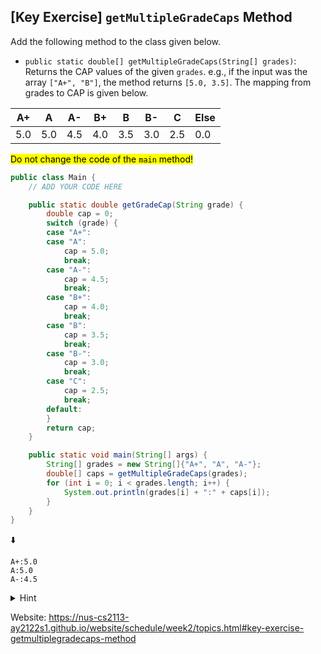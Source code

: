 ## \[Key Exercise\] `getMultipleGradeCaps` Method

Add the following method to the class given below.

- `public static double[] getMultipleGradeCaps(String[] grades)`: Returns the 
CAP values of the given `grades`. e.g., if the input was the array 
`["A+", "B"]`, the method returns `[5.0, 3.5]`. The mapping from grades to CAP 
is given below.

| A+   | A    | A-   | B+   | B    | B-   | C    | Else |
| ---- | ---- | ---- | ---- | ---- | ---- | ---- | ---- |
| 5.0  | 5.0  | 4.5  | 4.0  | 3.5  | 3.0  | 2.5  | 0.0  |

<mark>Do not change the code of the <code>main</code> method!</mark>

```java
public class Main {
    // ADD YOUR CODE HERE

    public static double getGradeCap(String grade) {
        double cap = 0;
        switch (grade) {
        case "A+":
        case "A":
            cap = 5.0;
            break;
        case "A-":
            cap = 4.5;
            break;
        case "B+":
            cap = 4.0;
            break;
        case "B":
            cap = 3.5;
            break;
        case "B-":
            cap = 3.0;
            break;
        case "C":
            cap = 2.5;
            break;
        default:
        }
        return cap;
    }

    public static void main(String[] args) {
        String[] grades = new String[]{"A+", "A", "A-"};
        double[] caps = getMultipleGradeCaps(grades);
        for (int i = 0; i < grades.length; i++) {
            System.out.println(grades[i] + ":" + caps[i]);
        }
    }
}
```

⬇️

```console
A+:5.0
A:5.0
A-:4.5
```

<details>
  <summary>Hint</summary>

  Partial solution:
  
  ```java
  public static double[] getMultipleGradeCaps(String[] grades) {
      double[] caps = new double[grades.length];
      for (int i = 0; i < grades.length; i++) {
          // ...
      }
      return caps;
  }
  ```
</details>

Website: https://nus-cs2113-ay2122s1.github.io/website/schedule/week2/topics.html#key-exercise-getmultiplegradecaps-method
